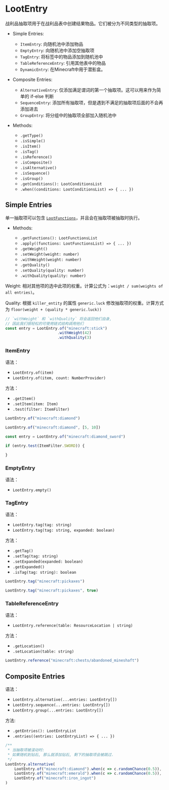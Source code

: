 # LootEntry

战利品抽取项用于在战利品表中创建结果物品。它们被分为不同类型的抽取项。

- Simple Entries:
  
  - `ItemEntry`: 向随机池中添加物品
  - `EmptyEntry`: 向随机池中添加空抽取项
  - `TagEntry`: 将标签中的物品添加到随机池中
  - `TableReferenceEntry`: 引用其他表中的物品
  - `DynamicEntry`: 在Minecraft中用于潜影盒。

- Composite Entries:

  - `AlternativeEntry`: 仅添加满足谓词的第一个抽取项。这可以用来作为简单的 if-else 判断
  - `SequenceEntry`: 添加所有抽取项，但是遇到不满足的抽取项后面的不会再添加进去
  - `GroupEntry`: 将分组中的抽取项全部加入随机池中
  
- Methods:

  - `.getType()`
  - `.isSimple()`
  - `.isItem()`
  - `.isTag()`
  - `.isReference()`
  - `.isComposite()`
  - `.isAlternative()`
  - `.isSequence()`
  - `.isGroup()`
  - `.getConditions(): LootConditionsList`
  - `.when((conditions: LootConditionsList) => { ... })`

## Simple Entries

单一抽取项可以包含 [`LootFunctions`](LootFunctions.md)，并且会在抽取项被抽取时执行。

- Methods:

  - `.getFunctions(): LootFunctionsList`
  - `.apply((functions: LootFunctionsList) => { ... })`
  - `.getWeight()`
  - `.setWeight(weight: number)`
  - `.withWeight(weight: number)`
  - `.getQuality()`
  - `.setQuality(quality: number)`
  - `.withQuality(quality: number)`

Weight: 相对其他项的选中此项的权重。计算公式为：`weight / sum(weights of all entries)`。

Quality: 根据 `killer_entity` 的属性 `generic.luck` 修改抽取项的权重。计算方式为 `floor(weight + (quality * generic.luck))`

```js
// `withWeight` 和 `withQuality` 将会返回他们自身,
// 因此我们很轻松的可使用链式结构调用他们
const entry = LootEntry.of("minecraft:stick")
                       .withWeight(42)
                       .withQuality(3)
```

### ItemEntry

语法：

- `LootEntry.of(item)`
- `LootEntry.of(item, count: NumberProvider)`

方法：

- `.getItem()`
- `.setItem(item: Item)`
- `.test(filter: ItemFilter)`

```js
LootEntry.of("minecraft:diamond")

LootEntry.of("minecraft:diamond", [5, 10])
```

```js
const entry = LootEntry.of("minecraft:diamond_sword")

if (entry.test(ItemFilter.SWORD)) {

}
```

### EmptyEntry

语法：

- `LootEntry.empty()`

### TagEntry

语法：

- `LootEntry.tag(tag: string)`
- `LootEntry.tag(tag: string, expanded: boolean)`

方法：

- `.getTag()`
- `.setTag(tag: string)`
- `.setExpanded(expanded: boolean)`
- `.getExpanded()`
- `.isTag(tag: string): boolean`

```js
LootEntry.tag("minecraft:pickaxes")

LootEntry.tag("minecraft:pickaxes", true)
```

### TableReferenceEntry

语法：

- `LootEntry.reference(table: ResourceLocation | string)`

方法：

- `.getLocation()`
- `.setLocation(table: string)`

```js
LootEntry.reference("minecraft:chests/abandoned_mineshaft")
```

## Composite Entries

语法：

- `LootEntry.alternative(...entries: LootEntry[])`
- `LootEntry.sequence(...entries: LootEntry[])`
- `LootEntry.group(...entries: LootEntry[])`

方法:

- `.getEntries(): LootEntryList`
- `.entries((entries: LootEntryList) => { ... })`

```js
/**
 * 当抽取项被滚动时:
 * 如果随机到钻石, 那么就添加钻石, 剩下的抽取项会被跳过.
 */
LootEntry.alternative(
    LootEntry.of("minecraft:diamond").when(c => c.randomChance(0.5)),
    LootEntry.of("minecraft:emerald").when(c => c.randomChance(0.5)),
    LootEntry.of("minecraft:iron_ingot")
)
```
